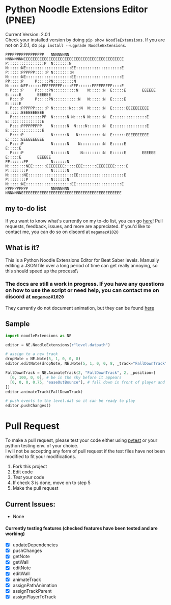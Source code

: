 # Python Noodle Extensions Editor (PNEE)
Current Version: 2.0.1\
Check your installed version by doing `pip show NoodleExtensions`. If you are not on 2.0.1, do `pip install --ugprade NoodleExtensions`.
```
PPPPPPPPPPPPPPPPP   NNNNNNNN        NNNNNNNNEEEEEEEEEEEEEEEEEEEEEEEEEEEEEEEEEEEEEEEEEEEE
P::::::::::::::::P  N:::::::N       N::::::NE::::::::::::::::::::EE::::::::::::::::::::E
P::::::PPPPPP:::::P N::::::::N      N::::::NE::::::::::::::::::::EE::::::::::::::::::::E
PP:::::P     P:::::PN:::::::::N     N::::::NEE::::::EEEEEEEEE::::EEE::::::EEEEEEEEE::::E
  P::::P     P:::::PN::::::::::N    N::::::N  E:::::E       EEEEEE  E:::::E       EEEEEE
  P::::P     P:::::PN:::::::::::N   N::::::N  E:::::E               E:::::E             
  P::::PPPPPP:::::P N:::::::N::::N  N::::::N  E::::::EEEEEEEEEE     E::::::EEEEEEEEEE   
  P:::::::::::::PP  N::::::N N::::N N::::::N  E:::::::::::::::E     E:::::::::::::::E   
  P::::PPPPPPPPP    N::::::N  N::::N:::::::N  E:::::::::::::::E     E:::::::::::::::E   
  P::::P            N::::::N   N:::::::::::N  E::::::EEEEEEEEEE     E::::::EEEEEEEEEE   
  P::::P            N::::::N    N::::::::::N  E:::::E               E:::::E             
  P::::P            N::::::N     N:::::::::N  E:::::E       EEEEEE  E:::::E       EEEEEE
PP::::::PP          N::::::N      N::::::::NEE::::::EEEEEEEE:::::EEE::::::EEEEEEEE:::::E
P::::::::P          N::::::N       N:::::::NE::::::::::::::::::::EE::::::::::::::::::::E
P::::::::P          N::::::N        N::::::NE::::::::::::::::::::EE::::::::::::::::::::E
PPPPPPPPPP          NNNNNNNN         NNNNNNNEEEEEEEEEEEEEEEEEEEEEEEEEEEEEEEEEEEEEEEEEEEE
```
## my to-do list
If you want to know what's currently on my to-do list, you can go [here](https://trello.com/b/yA5qQTs7)! Pull requests, feedback, issues, and more are appreciated. If you'd like to contact me, you can do so on discord at `megamaz#1020`
## What is it?
This is a Python Noodle Extensions Editor for Beat Saber levels. Manually editing a JSON file over a long period of time can get really annoying, so this should speed up the process!\
### The docs are still a work in progress. If you have any questions on how to use the script or need help, you can contact me on discord at `megamaz#1020`
They currently do not document animation, but they can be found [here](./docs/docs.md)
## Sample
```py
import noodleExtensions as NE

editor = NE.NoodleExtensions(r"level.datpath")

# assign to a new track
dropNote = NE.Note(5, 1, 0, 0, 8)
editor.editNote(dropNote, NE.Note(5, 1, 0, 0, 8, _track="FallDownTrack"))

FallDownTrack = NE.AnimateTrack(2, "FallDownTrack", 2, _position=[
  [0, 100, 0, 0], # be in the sky before it appears
  [0, 0, 0, 0.75, "easeOutBounce"], # fall down in front of player and finish animation just in time for the player to hit it
])
editor.animateTrack(FallDownTrack)

# push events to the level.dat so it can be ready to play
editor.pushChanges()
```
# Pull Request
To make a pull request, please test your code either using [pytest](https://docs.pytest.org/en/stable/) or your python testing env. of your choice.\
I will not be accepting any form of pull request if the test files have not been modified to fit your modifications.
1. Fork this project
2. Edit code 
3. *Test* your code
4. If check 3 is done, move on to step 5
5. Make the pull request
## Current Issues:
- None

#### Currently testing features (checked features have been tested and are working)
* [X] updateDependencies
* [X] pushChanges
* [X] getNote
* [X] getWall
* [X] editNote
* [X] editWall
* [X] animateTrack
* [X] assignPathAnimation
* [X] assignTrackParent
* [X] assignPlayerToTrack
